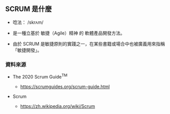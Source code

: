 ## SCRUM 是什麼

* 唸法： /skrʌm/

* 是一種立基於 敏捷（Agile）精神 的 軟體產品開發方法。

* 由於 SCRUM 是敏捷原則的實踐之一，在某些書籍或場合中也被廣義用來指稱「敏捷開發」。

### 資料來源

* The 2020 Scrum Guide<sup>TM</sup>
  * https://scrumguides.org/scrum-guide.html

* Scrum
  * https://zh.wikipedia.org/wiki/Scrum